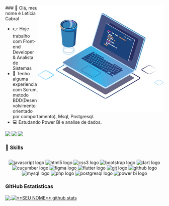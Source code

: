 
<img align="right" src="laptop.png" width="400" alt="Leticia Carmina da Penha do Rosário's Dev Card"/>
### 💙 Olá, meu nome é Letícia Cabral

- 👉 Hoje trabalho com Front-end Developer & Analista de Sistemas
- 💜 Tenho alguma experiencia com Scrum, metodo BDD(Desenvolvimento orientado por comportamento), Msql, Postgresql.
- 💻 Estudando Power BI e analise de dados.

<div> 
  <a href="mailto:leticiarosariocabral23@gmail.com" alt="Gmail">
  <img src="https://img.shields.io/badge/-Gmail-FF0000?style=flat-square&labelColor=FF0000&logo=gmail&logoColor=white&link=LINK-DO-SEU-EMAIL" /></a>
  <a href="#" alt="Linkedin">
  <img src="https://img.shields.io/badge/-Linkedin-0e76a8?style=flat-square&logo=Linkedin&logoColor=white&[link=LINK-DO-SEU-LINKEDIN](https://www.linkedin.com/in/leticiarosariocabral/)" /></a>
  <a href="#" alt="WhatsApp">
  <img src="https://img.shields.io/badge/-WhatsApp-25d366?style=flat-square&labelColor=25d366&logo=whatsapp&logoColor=white&[link=API-DO-SEU-WHATSAPP](https://wa.link/qn25az)"/></a>
</div>

### 🧰 Skills 

##

<p align="center">
  <img src="https://cdn.jsdelivr.net/gh/devicons/devicon/icons/javascript/javascript-original.svg" height="30" width="42" alt="javascript logo"  />
  <img src="https://cdn.jsdelivr.net/gh/devicons/devicon/icons/html5/html5-original.svg" height="30" width="42" alt="html5 logo"  />
  <img src="https://cdn.jsdelivr.net/gh/devicons/devicon/icons/css3/css3-original.svg" height="30" width="42" alt="css3 logo"  />
  <img src="https://cdn.jsdelivr.net/gh/devicons/devicon/icons/bootstrap/bootstrap-original.svg" height="30" width="42" alt="bootstrap logo"  />
  <img src="https://cdn.jsdelivr.net/gh/devicons/devicon/icons/dart/dart-original.svg" height="30" width="42" alt="dart logo"  />
  <img src="https://cdn.jsdelivr.net/gh/devicons/devicon/icons/cucumber/cucumber-plain.svg" height="30" width="42" alt="cucumber logo"  />
  <img src="https://cdn.jsdelivr.net/gh/devicons/devicon/icons/figma/figma-original.svg" height="30" width="42" alt="figma logo"  />
  <img src="https://cdn.jsdelivr.net/gh/devicons/devicon/icons/flutter/flutter-original.svg" height="30" width="42" alt="flutter logo"  />
  <img src="https://cdn.jsdelivr.net/gh/devicons/devicon/icons/git/git-original.svg" height="30" width="42" alt="git logo"  />
  <img src="https://cdn.jsdelivr.net/gh/devicons/devicon/icons/github/github-original.svg" height="30" width="42" alt="github logo"  />
  <img src="https://cdn.jsdelivr.net/gh/devicons/devicon/icons/mysql/mysql-original.svg" height="30" width="42" alt="mysql logo"  />
  <img src="https://cdn.jsdelivr.net/gh/devicons/devicon/icons/php/php-original.svg" height="30" width="42" alt="php logo"  />
  <img src="https://cdn.jsdelivr.net/gh/devicons/devicon/icons/postgresql/postgresql-original.svg" height="30" width="42" alt="postgresql logo"  />
  <img src="https://img.icons8.com/color/256/power-bi.png" height="30" width="40" alt="power bi logo">
</p>

### **GitHub Estatísticas**
<a href="https://github.com/Gurupreet">
  <img align="center" src="https://github-readme-stats.vercel.app/api/top-langs/?username=leticiarosariocabral&theme=dracula&hide_langs_below=1" />
</a>

<a href="https://github.com/Gurupreet">
 <img align="center" src="https://github-readme-stats.vercel.app/api?username=leticiarosariocabral&show_icons=true&theme=dracula&line_height=27" alt="**SEU NOME** github stats"/>
</a>